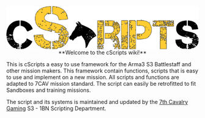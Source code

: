 <img align="center" src="https://github.com/7Cav/cScripts/blob/master/resourses/logo.png">
<center>**Welcome to the cScripts wiki!**</center>



This is cScripts a easy to use framework for the Arma3 S3 Battlestaff and other mission makers. This framework contain functions, scripts that is easy to use and implement on a new mission. All scripts and functions are adapted to 7CAV mission standard. The script can easily be retrofitted to fit Sandboxes and training missions.

The script and its systems is maintained and updated by the [7th Cavalry Gaming](https://7cav.us/) S3 - 1BN Scripting Department.